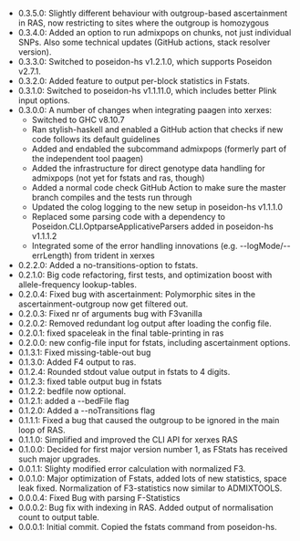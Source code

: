 - 0.3.5.0: Slightly different behaviour with outgroup-based ascertainment in RAS, now restricting to sites where the outgroup is homozygous
- 0.3.4.0: Added an option to run admixpops on chunks, not just individual SNPs. Also some technical updates (GitHub actions, stack resolver version).
- 0.3.3.0: Switched to poseidon-hs v1.2.1.0, which supports Poseidon v2.7.1.
- 0.3.2.0: Added feature to output per-block statistics in Fstats.
- 0.3.1.0: Switched to poseidon-hs v1.1.11.0, which includes better Plink input options.
- 0.3.0.0: A number of changes when integrating paagen into xerxes: 
	- Switched to GHC v8.10.7
	- Ran stylish-haskell and enabled a GitHub action that checks if new code follows its default guidelines
	- Added and endabled the subcommand admixpops (formerly part of the independent tool paagen)
	- Added the infrastructure for direct genotype data handling for admixpops (not yet for fstats and ras, though)
	- Added a normal code check GitHub Action to make sure the master branch compiles and the tests run through
	- Updated the colog logging to the new setup in poseidon-hs v1.1.1.0
	- Replaced some parsing code with a dependency to Poseidon.CLI.OptparseApplicativeParsers added in poseidon-hs v1.1.1.2
	- Integrated some of the error handling innovations (e.g. --logMode/--errLength) from trident in xerxes
- 0.2.2.0: Added a no-transitions-option to fstats.
- 0.2.1.0: Big code refactoring, first tests, and optimization boost with allele-frequency lookup-tables.
- 0.2.0.4: Fixed bug with ascertainment: Polymorphic sites in the ascertainment-outgroup now get filtered out.
- 0.2.0.3: Fixed nr of arguments bug with F3vanilla
- 0.2.0.2: Removed redundant log output after loading the config file.
- 0.2.0.1: fixed spaceleak in the final table-printing in ras
- 0.2.0.0: new config-file input for fstats, including ascertainment options.
- 0.1.3.1: Fixed missing-table-out bug
- 0.1.3.0: Added F4 output to ras.
- 0.1.2.4: Rounded stdout value output in fstats to 4 digits.
- 0.1.2.3: fixed table output bug in fstats
- 0.1.2.2: bedfile now optional.
- 0.1.2.1: added a --bedFile flag
- 0.1.2.0: Added a --noTransitions flag
- 0.1.1.1: Fixed a bug that caused the outgroup to be ignored in the main loop of RAS.
- 0.1.1.0: Simplified and improved the CLI API for xerxes RAS
- 0.1.0.0: Decided for first major version number 1, as FStats has received such major upgrades.
- 0.0.1.1: Slighty modified error calculation with normalized F3.
- 0.0.1.0: Major optimization of Fstats, added lots of new statistics, space leak fixed. Normalization of F3-statistics now similar to ADMIXTOOLS.
- 0.0.0.4: Fixed Bug with parsing F-Statistics
- 0.0.0.2: Bug fix with indexing in RAS. Added output of normalisation count to output table.
- 0.0.0.1: Initial commit. Copied the fstats command from poseidon-hs.

